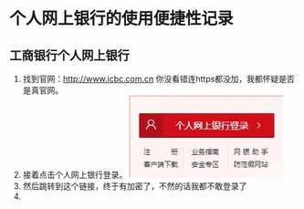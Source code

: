 # 个人网上银行的使用便捷性记录
## 工商银行个人网上银行
1. 找到官网：http://www.icbc.com.cn 你没看错连https都没加，我都怀疑是否是真官网。
2. 接着点击个人网上银行登录。
![](img/1.jpg '')
3. 然后跳转到这个链接，终于有加密了，不然的话我都不敢登录了
4.
